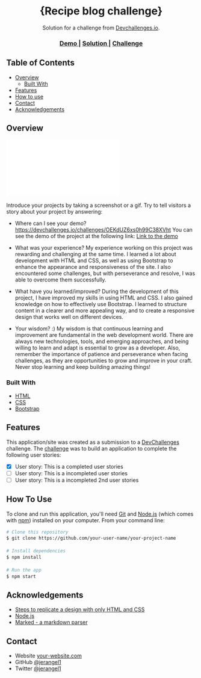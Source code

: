 <!-- Please update value in the {}  -->

<h1 align="center">{Recipe blog challenge}</h1>

<div align="center">
   Solution for a challenge from  <a href="http://devchallenges.io" target="_blank">Devchallenges.io</a>.
</div>

<div align="center">
  <h3>
    <a href="https://{your-demo-link.your-domain}">
      Demo
    </a>
    <span> | </span>
    <a href="https://{your-url-to-the-solution}">
      Solution
    </a>
    <span> | </span>
    <a href="https://{your-url-to-the-challenge}">
      Challenge
    </a>
  </h3>
</div>

<!-- TABLE OF CONTENTS -->

## Table of Contents

- [Overview](#overview)
  - [Built With](#built-with)
- [Features](#features)
- [How to use](#how-to-use)
- [Contact](#contact)
- [Acknowledgements](#acknowledgements)

<!-- OVERVIEW -->

## Overview

![screenshot](/Recipe_page_by_jerangel1%20-%20copia%20(2).pdf)

Introduce your projects by taking a screenshot or a gif. Try to tell visitors a story about your project by answering:

- Where can I see your demo?
https://devchallenges.io/challenges/OEKdUZ6xs0h99C38XVht
You can see the demo of the project at the following link: [Link to the demo](http://127.0.0.1:5500/index.html)

- What was your experience?
My experience working on this project was rewarding and challenging at the same time. I learned a lot about development with HTML and CSS, as well as using Bootstrap to enhance the appearance and responsiveness of the site. I also encountered some challenges, but with perseverance and resolve, I was able to overcome them successfully.

- What have you learned/improved?
During the development of this project, I have improved my skills in using HTML and CSS. I also gained knowledge on how to effectively use Bootstrap. I learned to structure content in a clearer and more appealing way, and to create a responsive design that works well on different devices.

- Your wisdom? :)
My wisdom is that continuous learning and improvement are fundamental in the web development world. There are always new technologies, tools, and emerging approaches, and being willing to learn and adapt is essential to grow as a developer. Also, remember the importance of patience and perseverance when facing challenges, as they are opportunities to grow and improve in your craft. Never stop learning and keep building amazing things!

### Built With


- [HTML](https://developer.mozilla.org/es/docs/Web/HTML)
- [CSS](https://developer.mozilla.org/es/docs/Web/CSS)
- [Bootstrap](https://getbootstrap.com/)

## Features

<!-- List the features of your application or follow the template. Don't share the figma file here :) -->

This application/site was created as a submission to a [DevChallenges](https://devchallenges.io/challenges) challenge. The [challenge](https://devchallenges.io/challenges/OEKdUZ6xs0h99C38XVht) was to build an application to complete the following user stories:

- [x] User story: This is a completed user stories
- [ ] User story: This is a incompleted user stories
- [ ] User story: This is a incompleted 2nd user stories

## How To Use

To clone and run this application, you'll need [Git](https://git-scm.com) and [Node.js](https://nodejs.org/en/download/) (which comes with [npm](http://npmjs.com)) installed on your computer. From your command line:

```bash
# Clone this repository
$ git clone https://github.com/your-user-name/your-project-name

# Install dependencies
$ npm install

# Run the app
$ npm start
```

## Acknowledgements

<!-- This section should list any articles or add-ons/plugins that helps you to complete the project. This is optional but it will help you in the future. For exmpale -->

- [Steps to replicate a design with only HTML and CSS](https://devchallenges-blogs.web.app/how-to-replicate-design/)
- [Node.js](https://nodejs.org/)
- [Marked - a markdown parser](https://github.com/chjj/marked)

## Contact

- Website [your-website.com](https://www.linkedin.com/in/jerangel1/)
- GitHub [@jerangel1](https://github.com/jerangel1)
- Twitter [@jerangel1](https://twitter.com/jerangel1)

